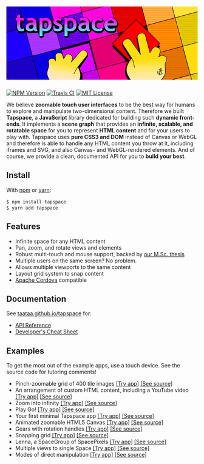 # ![tapspace](docs/banner.png?raw=true)

[![NPM Version](https://img.shields.io/npm/v/tapspace.svg?colorB=7fcd0f)](https://www.npmjs.com/package/tapspace)
[![Travis CI](https://img.shields.io/travis/taataa/tapspace/master.svg)](https://travis-ci.org/taataa/tapspace)
[![MIT License](https://img.shields.io/npm/l/tapspace.svg)](LICENSE)


We believe **zoomable touch user interfaces** to be the best way for humans to explore and manipulate two-dimensional content. Therefore we built **Tapspace**, a **JavaScript** library dedicated for building such **dynamic front-ends**. It implements a **scene graph** that provides an **infinite, scalable, and rotatable space** for you to represent **HTML content** and for your users to play with. Tapspace uses **pure CSS3 and DOM** instead of Canvas or WebGL and therefore is able to handle any HTML content you throw at it, including iframes and SVG, and also Canvas- and WebGL-rendered elements. And of course, we provide a clean, documented API for you to **build your best**.


## Install

With [npm](https://www.npmjs.com/package/tapspace) or [yarn](https://yarnpkg.com/en/package/tapspace):

    $ npm install tapspace
    $ yarn add tapspace


## Features

- Infinite space for any HTML content
- Pan, zoom, and rotate views and elements
- Robust multi-touch and mouse support, backed by [our M.Sc. thesis](http://urn.fi/URN:NBN:fi:tty-201605264186)
- Multiple users on the same screen? No problem.
- Allows multiple viewports to the same content
- Layout grid system to snap content
- [Apache Cordova](https://cordova.apache.org/) compatible


## Documentation

See [taataa.github.io/tapspace](http://taataa.github.io/tapspace) for:
- [API Reference](http://taataa.github.io/tapspace/api)
- [Developer's Cheat Sheet](http://taataa.github.io/tapspace/dev)


## Examples

To get the most out of the example apps, use a touch device. See the source code for tutoring comments!

- Pinch-zoomable grid of 400 tile images [[Try app]](https://rawgit.com/taataa/tapspace/development/examples/tiles/index.html) [[See source]](examples/tiles/index.html)
- An arrangement of custom HTML content, including a YouTube video [[Try app]](https://rawgit.com/taataa/tapspace/development/examples/html/index.html) [[See source]](examples/html/index.html)
- Zoom into infinity [[Try app]](https://rawgit.com/taataa/tapspace/development/examples/infinity/index.html) [[See source]](examples/infinity/index.html)
- Play Go! [[Try app]](https://rawgit.com/taataa/tapspace/development/examples/go/index.html) [[See source]](examples/go/index.html)
- Your first minimal Tapspace app [[Try app]](https://rawgit.com/taataa/tapspace/development/examples/minimal/index.html) [[See source]](examples/minimal/index.html)
- Animated zoomable HTML5 Canvas [[Try app]](https://rawgit.com/taataa/tapspace/development/examples/canvas/index.html) [[See source]](examples/canvas/index.html)
- Gears with rotation handles [[Try app]](https://rawgit.com/taataa/tapspace/development/examples/gears/index.html) [[See source]](examples/gears/index.html)
- Snapping grid [[Try app]](https://rawgit.com/taataa/tapspace/development/examples/grid/index.html) [[See source]](examples/grid/index.html)
- Lenna, a SpaceGroup of SpacePixels [[Try app]](https://rawgit.com/taataa/tapspace/development/examples/pixels/index.html) [[See source]](examples/pixels/index.html)
- Multiple views to single Space [[Try app]](https://rawgit.com/taataa/tapspace/development/examples/multiview/index.html) [[See source]](examples/multiview/index.html)
- Modes of direct manipulation [[Try app]](https://rawgit.com/taataa/tapspace/development/examples/modes/index.html) [[See source]](examples/modes/index.html)
